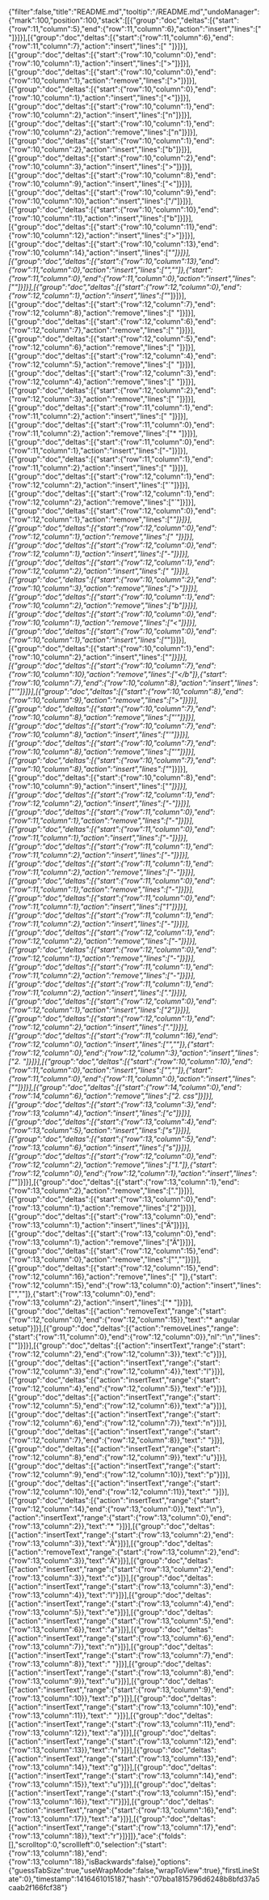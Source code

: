 {"filter":false,"title":"README.md","tooltip":"/README.md","undoManager":{"mark":100,"position":100,"stack":[[{"group":"doc","deltas":[{"start":{"row":11,"column":5},"end":{"row":11,"column":6},"action":"insert","lines":[" "]}]}],[{"group":"doc","deltas":[{"start":{"row":11,"column":6},"end":{"row":11,"column":7},"action":"insert","lines":[" "]}]}],[{"group":"doc","deltas":[{"start":{"row":10,"column":0},"end":{"row":10,"column":1},"action":"insert","lines":[">"]}]}],[{"group":"doc","deltas":[{"start":{"row":10,"column":0},"end":{"row":10,"column":1},"action":"remove","lines":[">"]}]}],[{"group":"doc","deltas":[{"start":{"row":10,"column":0},"end":{"row":10,"column":1},"action":"insert","lines":["<"]}]}],[{"group":"doc","deltas":[{"start":{"row":10,"column":1},"end":{"row":10,"column":2},"action":"insert","lines":["n"]}]}],[{"group":"doc","deltas":[{"start":{"row":10,"column":1},"end":{"row":10,"column":2},"action":"remove","lines":["n"]}]}],[{"group":"doc","deltas":[{"start":{"row":10,"column":1},"end":{"row":10,"column":2},"action":"insert","lines":["b"]}]}],[{"group":"doc","deltas":[{"start":{"row":10,"column":2},"end":{"row":10,"column":3},"action":"insert","lines":[">"]}]}],[{"group":"doc","deltas":[{"start":{"row":10,"column":8},"end":{"row":10,"column":9},"action":"insert","lines":["<"]}]}],[{"group":"doc","deltas":[{"start":{"row":10,"column":9},"end":{"row":10,"column":10},"action":"insert","lines":["/"]}]}],[{"group":"doc","deltas":[{"start":{"row":10,"column":10},"end":{"row":10,"column":11},"action":"insert","lines":["b"]}]}],[{"group":"doc","deltas":[{"start":{"row":10,"column":11},"end":{"row":10,"column":12},"action":"insert","lines":[">"]}]}],[{"group":"doc","deltas":[{"start":{"row":10,"column":13},"end":{"row":10,"column":14},"action":"insert","lines":["*"]}]}],[{"group":"doc","deltas":[{"start":{"row":10,"column":13},"end":{"row":11,"column":0},"action":"insert","lines":["",""]},{"start":{"row":11,"column":0},"end":{"row":11,"column":0},"action":"insert","lines":[""]}]}],[{"group":"doc","deltas":[{"start":{"row":12,"column":0},"end":{"row":12,"column":1},"action":"insert","lines":["*"]}]}],[{"group":"doc","deltas":[{"start":{"row":12,"column":7},"end":{"row":12,"column":8},"action":"remove","lines":[" "]}]}],[{"group":"doc","deltas":[{"start":{"row":12,"column":6},"end":{"row":12,"column":7},"action":"remove","lines":[" "]}]}],[{"group":"doc","deltas":[{"start":{"row":12,"column":5},"end":{"row":12,"column":6},"action":"remove","lines":[" "]}]}],[{"group":"doc","deltas":[{"start":{"row":12,"column":4},"end":{"row":12,"column":5},"action":"remove","lines":[" "]}]}],[{"group":"doc","deltas":[{"start":{"row":12,"column":3},"end":{"row":12,"column":4},"action":"remove","lines":[" "]}]}],[{"group":"doc","deltas":[{"start":{"row":12,"column":2},"end":{"row":12,"column":3},"action":"remove","lines":[" "]}]}],[{"group":"doc","deltas":[{"start":{"row":11,"column":1},"end":{"row":11,"column":2},"action":"insert","lines":[" "]}]}],[{"group":"doc","deltas":[{"start":{"row":11,"column":0},"end":{"row":11,"column":2},"action":"remove","lines":["* "]}]}],[{"group":"doc","deltas":[{"start":{"row":11,"column":0},"end":{"row":11,"column":1},"action":"insert","lines":["-"]}]}],[{"group":"doc","deltas":[{"start":{"row":11,"column":1},"end":{"row":11,"column":2},"action":"insert","lines":[" "]}]}],[{"group":"doc","deltas":[{"start":{"row":12,"column":1},"end":{"row":12,"column":2},"action":"insert","lines":["´"]}]}],[{"group":"doc","deltas":[{"start":{"row":12,"column":1},"end":{"row":12,"column":2},"action":"remove","lines":["´"]}]}],[{"group":"doc","deltas":[{"start":{"row":12,"column":0},"end":{"row":12,"column":1},"action":"remove","lines":["*"]}]}],[{"group":"doc","deltas":[{"start":{"row":12,"column":0},"end":{"row":12,"column":1},"action":"remove","lines":[" "]}]}],[{"group":"doc","deltas":[{"start":{"row":12,"column":0},"end":{"row":12,"column":1},"action":"insert","lines":["-"]}]}],[{"group":"doc","deltas":[{"start":{"row":12,"column":1},"end":{"row":12,"column":2},"action":"insert","lines":[" "]}]}],[{"group":"doc","deltas":[{"start":{"row":10,"column":2},"end":{"row":10,"column":3},"action":"remove","lines":[">"]}]}],[{"group":"doc","deltas":[{"start":{"row":10,"column":1},"end":{"row":10,"column":2},"action":"remove","lines":["b"]}]}],[{"group":"doc","deltas":[{"start":{"row":10,"column":0},"end":{"row":10,"column":1},"action":"remove","lines":["<"]}]}],[{"group":"doc","deltas":[{"start":{"row":10,"column":0},"end":{"row":10,"column":1},"action":"insert","lines":["*"]}]}],[{"group":"doc","deltas":[{"start":{"row":10,"column":1},"end":{"row":10,"column":2},"action":"insert","lines":["*"]}]}],[{"group":"doc","deltas":[{"start":{"row":10,"column":7},"end":{"row":10,"column":10},"action":"remove","lines":["</b"]},{"start":{"row":10,"column":7},"end":{"row":10,"column":8},"action":"insert","lines":["'"]}]}],[{"group":"doc","deltas":[{"start":{"row":10,"column":8},"end":{"row":10,"column":9},"action":"remove","lines":[">"]}]}],[{"group":"doc","deltas":[{"start":{"row":10,"column":7},"end":{"row":10,"column":8},"action":"remove","lines":["'"]}]}],[{"group":"doc","deltas":[{"start":{"row":10,"column":7},"end":{"row":10,"column":8},"action":"insert","lines":["'"]}]}],[{"group":"doc","deltas":[{"start":{"row":10,"column":7},"end":{"row":10,"column":8},"action":"remove","lines":["'"]}]}],[{"group":"doc","deltas":[{"start":{"row":10,"column":7},"end":{"row":10,"column":8},"action":"insert","lines":["*"]}]}],[{"group":"doc","deltas":[{"start":{"row":10,"column":8},"end":{"row":10,"column":9},"action":"insert","lines":["*"]}]}],[{"group":"doc","deltas":[{"start":{"row":12,"column":1},"end":{"row":12,"column":2},"action":"insert","lines":["-"]}]}],[{"group":"doc","deltas":[{"start":{"row":11,"column":0},"end":{"row":11,"column":1},"action":"remove","lines":["-"]}]}],[{"group":"doc","deltas":[{"start":{"row":11,"column":0},"end":{"row":11,"column":1},"action":"insert","lines":["-"]}]}],[{"group":"doc","deltas":[{"start":{"row":11,"column":1},"end":{"row":11,"column":2},"action":"insert","lines":["-"]}]}],[{"group":"doc","deltas":[{"start":{"row":11,"column":1},"end":{"row":11,"column":2},"action":"remove","lines":["-"]}]}],[{"group":"doc","deltas":[{"start":{"row":11,"column":0},"end":{"row":11,"column":1},"action":"remove","lines":["-"]}]}],[{"group":"doc","deltas":[{"start":{"row":11,"column":0},"end":{"row":11,"column":1},"action":"insert","lines":["1"]}]}],[{"group":"doc","deltas":[{"start":{"row":11,"column":1},"end":{"row":11,"column":2},"action":"insert","lines":["-"]}]}],[{"group":"doc","deltas":[{"start":{"row":12,"column":1},"end":{"row":12,"column":2},"action":"remove","lines":["-"]}]}],[{"group":"doc","deltas":[{"start":{"row":12,"column":0},"end":{"row":12,"column":1},"action":"remove","lines":["-"]}]}],[{"group":"doc","deltas":[{"start":{"row":11,"column":1},"end":{"row":11,"column":2},"action":"remove","lines":["-"]}]}],[{"group":"doc","deltas":[{"start":{"row":11,"column":1},"end":{"row":11,"column":2},"action":"insert","lines":["."]}]}],[{"group":"doc","deltas":[{"start":{"row":12,"column":0},"end":{"row":12,"column":1},"action":"insert","lines":["2"]}]}],[{"group":"doc","deltas":[{"start":{"row":12,"column":1},"end":{"row":12,"column":2},"action":"insert","lines":["."]}]}],[{"group":"doc","deltas":[{"start":{"row":11,"column":16},"end":{"row":12,"column":0},"action":"insert","lines":["",""]},{"start":{"row":12,"column":0},"end":{"row":12,"column":3},"action":"insert","lines":["2. "]}]}],[{"group":"doc","deltas":[{"start":{"row":10,"column":10},"end":{"row":11,"column":0},"action":"insert","lines":["",""]},{"start":{"row":11,"column":0},"end":{"row":11,"column":0},"action":"insert","lines":[""]}]}],[{"group":"doc","deltas":[{"start":{"row":14,"column":0},"end":{"row":14,"column":6},"action":"remove","lines":["2. css"]}]}],[{"group":"doc","deltas":[{"start":{"row":13,"column":3},"end":{"row":13,"column":4},"action":"insert","lines":["c"]}]}],[{"group":"doc","deltas":[{"start":{"row":13,"column":4},"end":{"row":13,"column":5},"action":"insert","lines":["s"]}]}],[{"group":"doc","deltas":[{"start":{"row":13,"column":5},"end":{"row":13,"column":6},"action":"insert","lines":["s"]}]}],[{"group":"doc","deltas":[{"start":{"row":12,"column":0},"end":{"row":12,"column":2},"action":"remove","lines":["1."]},{"start":{"row":12,"column":0},"end":{"row":12,"column":1},"action":"insert","lines":["*"]}]}],[{"group":"doc","deltas":[{"start":{"row":13,"column":1},"end":{"row":13,"column":2},"action":"remove","lines":["."]}]}],[{"group":"doc","deltas":[{"start":{"row":13,"column":0},"end":{"row":13,"column":1},"action":"remove","lines":["2"]}]}],[{"group":"doc","deltas":[{"start":{"row":13,"column":0},"end":{"row":13,"column":1},"action":"insert","lines":["Ä"]}]}],[{"group":"doc","deltas":[{"start":{"row":13,"column":0},"end":{"row":13,"column":1},"action":"remove","lines":["Ä"]}]}],[{"group":"doc","deltas":[{"start":{"row":12,"column":15},"end":{"row":13,"column":0},"action":"remove","lines":["",""]}]}],[{"group":"doc","deltas":[{"start":{"row":12,"column":15},"end":{"row":12,"column":16},"action":"remove","lines":[" "]},{"start":{"row":12,"column":15},"end":{"row":13,"column":0},"action":"insert","lines":["",""]},{"start":{"row":13,"column":0},"end":{"row":13,"column":2},"action":"insert","lines":["* "]}]}],[{"group":"doc","deltas":[{"action":"removeText","range":{"start":{"row":12,"column":0},"end":{"row":12,"column":15}},"text":"* angular setup"}]}],[{"group":"doc","deltas":[{"action":"removeLines","range":{"start":{"row":11,"column":0},"end":{"row":12,"column":0}},"nl":"\n","lines":[""]}]}],[{"group":"doc","deltas":[{"action":"insertText","range":{"start":{"row":12,"column":2},"end":{"row":12,"column":3}},"text":"c"}]}],[{"group":"doc","deltas":[{"action":"insertText","range":{"start":{"row":12,"column":3},"end":{"row":12,"column":4}},"text":"l"}]}],[{"group":"doc","deltas":[{"action":"insertText","range":{"start":{"row":12,"column":4},"end":{"row":12,"column":5}},"text":"e"}]}],[{"group":"doc","deltas":[{"action":"insertText","range":{"start":{"row":12,"column":5},"end":{"row":12,"column":6}},"text":"a"}]}],[{"group":"doc","deltas":[{"action":"insertText","range":{"start":{"row":12,"column":6},"end":{"row":12,"column":7}},"text":"n"}]}],[{"group":"doc","deltas":[{"action":"insertText","range":{"start":{"row":12,"column":7},"end":{"row":12,"column":8}},"text":" "}]}],[{"group":"doc","deltas":[{"action":"insertText","range":{"start":{"row":12,"column":8},"end":{"row":12,"column":9}},"text":"u"}]}],[{"group":"doc","deltas":[{"action":"insertText","range":{"start":{"row":12,"column":9},"end":{"row":12,"column":10}},"text":"p"}]}],[{"group":"doc","deltas":[{"action":"insertText","range":{"start":{"row":12,"column":10},"end":{"row":12,"column":11}},"text":" "}]}],[{"group":"doc","deltas":[{"action":"insertText","range":{"start":{"row":12,"column":14},"end":{"row":13,"column":0}},"text":"\n"},{"action":"insertText","range":{"start":{"row":13,"column":0},"end":{"row":13,"column":2}},"text":"* "}]}],[{"group":"doc","deltas":[{"action":"insertText","range":{"start":{"row":13,"column":2},"end":{"row":13,"column":3}},"text":"Ä"}]}],[{"group":"doc","deltas":[{"action":"removeText","range":{"start":{"row":13,"column":2},"end":{"row":13,"column":3}},"text":"Ä"}]}],[{"group":"doc","deltas":[{"action":"insertText","range":{"start":{"row":13,"column":2},"end":{"row":13,"column":3}},"text":"c"}]}],[{"group":"doc","deltas":[{"action":"insertText","range":{"start":{"row":13,"column":3},"end":{"row":13,"column":4}},"text":"l"}]}],[{"group":"doc","deltas":[{"action":"insertText","range":{"start":{"row":13,"column":4},"end":{"row":13,"column":5}},"text":"e"}]}],[{"group":"doc","deltas":[{"action":"insertText","range":{"start":{"row":13,"column":5},"end":{"row":13,"column":6}},"text":"a"}]}],[{"group":"doc","deltas":[{"action":"insertText","range":{"start":{"row":13,"column":6},"end":{"row":13,"column":7}},"text":"n"}]}],[{"group":"doc","deltas":[{"action":"insertText","range":{"start":{"row":13,"column":7},"end":{"row":13,"column":8}},"text":" "}]}],[{"group":"doc","deltas":[{"action":"insertText","range":{"start":{"row":13,"column":8},"end":{"row":13,"column":9}},"text":"u"}]}],[{"group":"doc","deltas":[{"action":"insertText","range":{"start":{"row":13,"column":9},"end":{"row":13,"column":10}},"text":"p"}]}],[{"group":"doc","deltas":[{"action":"insertText","range":{"start":{"row":13,"column":10},"end":{"row":13,"column":11}},"text":" "}]}],[{"group":"doc","deltas":[{"action":"insertText","range":{"start":{"row":13,"column":11},"end":{"row":13,"column":12}},"text":"a"}]}],[{"group":"doc","deltas":[{"action":"insertText","range":{"start":{"row":13,"column":12},"end":{"row":13,"column":13}},"text":"n"}]}],[{"group":"doc","deltas":[{"action":"insertText","range":{"start":{"row":13,"column":13},"end":{"row":13,"column":14}},"text":"g"}]}],[{"group":"doc","deltas":[{"action":"insertText","range":{"start":{"row":13,"column":14},"end":{"row":13,"column":15}},"text":"u"}]}],[{"group":"doc","deltas":[{"action":"insertText","range":{"start":{"row":13,"column":15},"end":{"row":13,"column":16}},"text":"l"}]}],[{"group":"doc","deltas":[{"action":"insertText","range":{"start":{"row":13,"column":16},"end":{"row":13,"column":17}},"text":"a"}]}],[{"group":"doc","deltas":[{"action":"insertText","range":{"start":{"row":13,"column":17},"end":{"row":13,"column":18}},"text":"r"}]}]]},"ace":{"folds":[],"scrolltop":0,"scrollleft":0,"selection":{"start":{"row":13,"column":18},"end":{"row":13,"column":18},"isBackwards":false},"options":{"guessTabSize":true,"useWrapMode":false,"wrapToView":true},"firstLineState":0},"timestamp":1416461015187,"hash":"07bba1815796d6248b8bfd37a5caab2f166fcf38"}